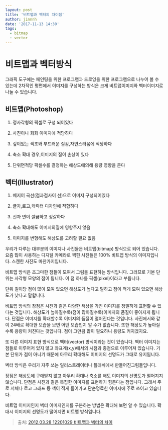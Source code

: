 ```yaml
---
layout: post
title: '비트맵과 벡터의 차이점'
author: jinnnh
date: '2017-11-13 14:30'
tags:
  - bitmap
  - vector
---
```


# 비트맵과 벡터방식

그래픽 도구에는 페인팅을 위한 프로그램과 드로잉을 위한 프로그램으로 나누어 볼 수 있는데
2차적인 평면에서 이미지를 구성하는 방식은 크게 비트맵이미지와 벡터이미지로 나눌 수 있습니다.

## 비트맵(Photoshop)

1. 정사각형의 픽셀로 구성 되어있다

2. 사진이나 회화 이미지에 적당하다

3. 깊이있는 색조와 부드러운 질감,자연스러움에 적당하다

4. 축소 확대 경우,이미지의 질이 손상이 있다

5. 단위면적당 픽셀수를 결정하는 해상도에의해 용량 영향을 준다

## 벡터(Illustrator)

1. 베지어 곡선(점과점사이 선)으로 이미지 구성되어있다

2. 글자,로고,캐릭터 디자인에 적합하다

3. 선과 면이 깔끔하고 정갈하다

4. 축소 확대해도 이미지의질에 영향주지 않음

5. 이미지를 변형해도 해상도를 고려할 필요 없음

우리가 다루는 대부분의 이미지나 사진들은 비트맵(bitmap) 방식으로 되어 있습니다.
요즘 많이 사용하는 디지털 카메라로 찍힌 사진들은 100% 비트맵 방식의 이미지입니다.
스캔한 사진도 마찬가지입니다.

비트맵 방식은 조그마한 점들이 모여서 그림을 표현하는 방식입니다.
그러므로 기본 단위는 사각형 모양의 점이 됩니다. 이 점 하나를 픽셀(pixel)이라고 부릅니다.

단위 길이당 점이 많이 모여 있으면 해상도가 높다고 말하고 점이 적게 모여 있으면 해상도가 낮다고 말합니다.

비트맵 방식의 장점은 사진과 같은 다양한 색상을 가진 이미지를 정밀하게 표현할
수 있다는 것입니다. 해상도가 높아질수록(점이 많아질수록)이미지의 품질이 좋아지게 됩니다.
단점은 이미지를 확대할수록 이미지의 품질이 떨어진다는 것입니다.
사진에서와 같이 24배로 확대한 모습을 보면 어떤 모습인지
알 수가 없습니다. 또한 해상도가 높아질수록 용량이 커진다는 것입니다.
점이 그만큼 많이 필요하니 용량도 커지겠지요.

또 다른 이미지 표현 방식으로 벡터(vector) 방식이라는 것이 있습니다.
벡터 이미지는 점들로 이루어저 있지 않고 좌표계(x,y)에서의 시점과 종점으로
이루어져 있습니다. 기본 단위가 점이 아니기 때문에 아무리 확대해도
이미지의 선명도가 그대로 유지됩니다.

벡터 방식은 우리가 자주 쓰는 일러스트레이터나 플래쉬에서 만들어진그림들입니다.

장점은 해상도에 구애받지 않고 아무리 확대나 축소를 해도 이미지의 선명도가 떨어지지 않습니다.
단점은 사진과 같은 복잡한 이미지를 표현하기 힘든다는 점입니다.
그래서 주로 서체나 로고 그래프 등 색이 적게 들어가고 단순명료한
이미지에 주로 쓰이고 있습니다.

비트맵 이미지인지 벡터 이미지인지를 구분하는 방법은 확대해 보면 알 수 있습니다.
확대시 이미지의 선명도가 떨어지면 비트맵 방식입니다.


> 출처: [2012.03.28 12201029 비트맵과 벡터의 차이](http://cafe.daum.net/uvgotdream/Lpea/60)
